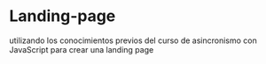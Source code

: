 # Landing-page
utilizando los conocimientos previos del curso de asincronismo con JavaScript para crear una landing page
